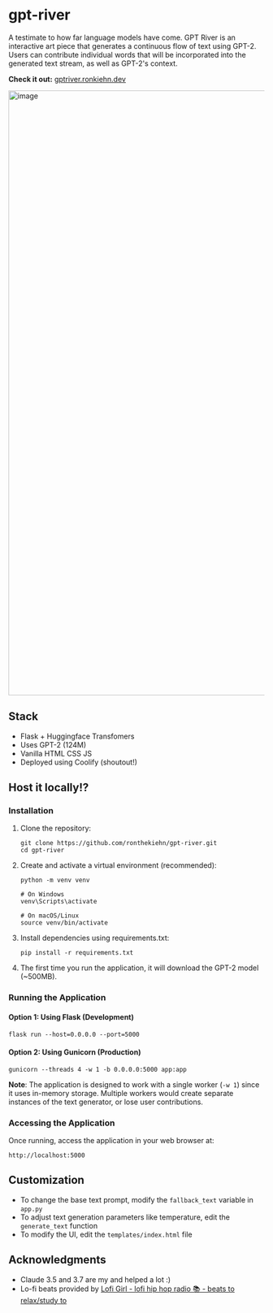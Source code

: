 # gpt-river

A testimate to how far language models have come. GPT River is an interactive art piece that generates a continuous flow of text using GPT-2. Users can contribute individual words that will be incorporated into the generated text stream, as well as GPT-2's context.

**Check it out:** [gptriver.ronkiehn.dev](https://gptriver.ronkiehn.dev)

<img width="1191" alt="image" src="https://github.com/user-attachments/assets/65f4d471-42ea-4f3d-b581-0bf86686ca51" />


## Stack

- Flask + Huggingface Transfomers
- Uses GPT-2 (124M)
- Vanilla HTML CSS JS
- Deployed using Coolify (shoutout!)

## Host it locally!?

### Installation

1. Clone the repository:
   ```
   git clone https://github.com/ronthekiehn/gpt-river.git
   cd gpt-river
   ```

2. Create and activate a virtual environment (recommended):
   ```
   python -m venv venv
   
   # On Windows
   venv\Scripts\activate
   
   # On macOS/Linux
   source venv/bin/activate
   ```

3. Install dependencies using requirements.txt:
   ```
   pip install -r requirements.txt
   ```

4. The first time you run the application, it will download the GPT-2 model (~500MB).

### Running the Application

#### Option 1: Using Flask (Development)

```
flask run --host=0.0.0.0 --port=5000
```

#### Option 2: Using Gunicorn (Production)

```
gunicorn --threads 4 -w 1 -b 0.0.0.0:5000 app:app
```

**Note**: The application is designed to work with a single worker (`-w 1`) since it uses in-memory storage. Multiple workers would create separate instances of the text generator, or lose user contributions.

### Accessing the Application

Once running, access the application in your web browser at:

```
http://localhost:5000
```

## Customization

- To change the base text prompt, modify the `fallback_text` variable in `app.py`
- To adjust text generation parameters like temperature, edit the `generate_text` function
- To modify the UI, edit the `templates/index.html` file


## Acknowledgments

- Claude 3.5 and 3.7 are my and helped a lot :) 
- Lo-fi beats provided by [Lofi Girl - lofi hip hop radio 📚 - beats to relax/study to](https://www.youtube.com/watch?v=jfKfPfyJRdk)
